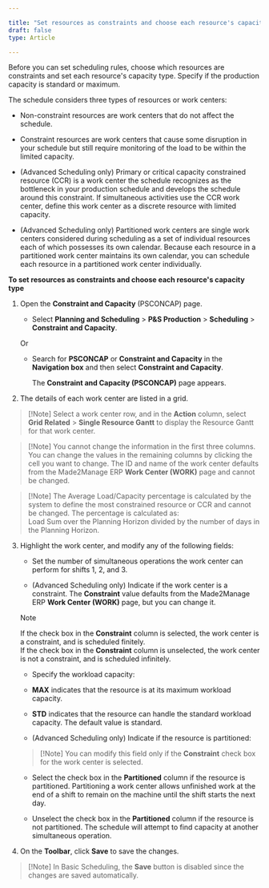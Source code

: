 ```yaml
---

title: "Set resources as constraints and choose each resource's capacity type (Advanced Scheduling only)"
draft: false
type: Article

---
```


Before you can set scheduling rules, choose which resources are constraints and set each resource's capacity type. Specify if the production capacity is standard or maximum.

The schedule considers three types of resources or work centers:

- Non-constraint resources are work centers that do not affect the schedule.

- Constraint resources are work centers that cause some disruption in your schedule but still require monitoring of the load to be within the limited capacity.

- (Advanced Scheduling only) Primary or critical capacity constrained resource (CCR) is a work center the schedule recognizes as the bottleneck in your production schedule and develops the schedule around this constraint. If simultaneous activities use the CCR work center, define this work center as a discrete resource with limited capacity.

- (Advanced Scheduling only) Partitioned work centers are single work centers considered during scheduling as a set of individual resources each of which possesses its own calendar. Because each resource in a partitioned work center maintains its own calendar, you can schedule each resource in a partitioned work center individually.

**To set resources as constraints and choose each resource's capacity type**

1. Open the **Constraint and Capacity** (PSCONCAP) page.

    - Select **Planning and Scheduling** > **P&S Production** > **Scheduling** > **Constraint and Capacity**.

    Or

    - Search for **PSCONCAP** or **Constraint and Capacity** in the **Navigation box** and then select **Constraint and Capacity**.

        The **Constraint and Capacity (PSCONCAP)**  page appears.

2. The details of each work center are listed in a grid.

> [!Note] Select a work center row, and in the **Action** column, select **Grid Related** > **Single Resource Gantt** to display the Resource Gantt for that work center.

> [!Note] You cannot change the information in the first three columns. You can change the values in the remaining columns by clicking the cell you want to change. The ID and name of the work center defaults from the Made2Manage ERP  **Work Center (WORK)** page and cannot be changed.

> [!Note] The Average Load/Capacity percentage is calculated by the system to define the most constrained resource or CCR and cannot be changed. The percentage is calculated as:  
 Load Sum over the Planning Horizon divided by the number of days in the Planning Horizon.

3. Highlight the work center, and modify any of the following fields:

    - Set the number of simultaneous operations the work center can perform for shifts 1, 2, and 3.

    - (Advanced Scheduling only) Indicate if the work center is a constraint. The **Constraint** value defaults from the Made2Manage ERP **Work Center (WORK)** page, but you can change it.

    > [!Note]     
    If the check box in the **Constraint** column is selected, the work center is a constraint, and is scheduled finitely.   
    If the check box in the **Constraint** column is unselected, the work center is not a constraint, and is scheduled infinitely.

    - Specify the workload capacity:

    - **MAX** indicates that the resource is at its maximum workload capacity.

    - **STD** indicates that the resource can handle the standard workload capacity. The default value is standard.

    - (Advanced Scheduling only) Indicate if the resource is partitioned:

    > [!Note] You can modify this field only if the **Constraint** check box for the work center is selected.

    - Select the check box in the **Partitioned** column if the resource is partitioned. Partitioning a work center allows unfinished work at the end of a shift to remain on the machine until the shift starts the next day.

    - Unselect the check box in the **Partitioned** column if the resource is not partitioned. The schedule will attempt to find capacity at another simultaneous operation.

4. On the **Toolbar**, click **Save** to save the changes.

> [!Note] In Basic Scheduling, the **Save** button is disabled since the changes are saved automatically.

​